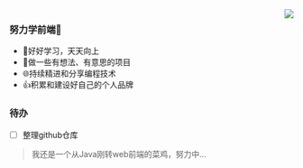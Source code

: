 <img align="right" src="https://github-readme-stats.vercel.app/api?username=mewcoder&show_icons=true&icon_color=CE1D2D&text_color=718096&bg_color=ffffff&hide_title=true" />

### 努力学前端🚀

- 📖好好学习，天天向上
- 🔨做一些有想法、有意思的项目
- 🌐持续精进和分享编程技术
- 👍积累和建设好自己的个人品牌

### 待办
- [ ] 整理github仓库


> 我还是一个从Java刚转web前端的菜鸡，努力中...

